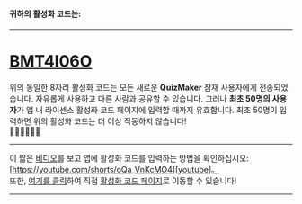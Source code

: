 #### 귀하의 활성화 코드는:

---
# [BMT4I06O][app_activation]

위의 동일한 8자리 활성화 코드는 모든 새로운 **QuizMaker** 잠재 사용자에게 전송되었습니다. 자유롭게 사용하고 다른 사람과 공유할 수 있습니다. 그러나 **최초 50명의 사용자**가 앱 내 라이센스 활성화 코드 페이지에 입력할 때까지 유효합니다. 최초 50명이 입력하면 위의 활성화 코드는 더 이상 작동하지 않습니다!  
🏃🏽🏃🏃🏼‍🏁

---
이 짧은 [비디오][youtube]를 보고 앱에 활성화 코드를 입력하는 방법을 확인하십시오: [https://youtube.com/shorts/oQa_VnKcMO4][youtube]。  
또한, [여기를 클릭][app_activation]하여 직접 [활성화 코드 페이지][app_activation]로 이동할 수 있습니다!

---

[google_play]: https://play.google.com/store/apps/details?id=com.qmaker.qcm.maker.plus
[app_activation]: qcmmaker://activities/ActivationCodeActivity?activation_code=BMT4I06O
[youtube]:https://youtube.com/shorts/oQa_VnKcMO4
